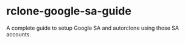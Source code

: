 # rclone-google-sa-guide
A complete guide to setup Google SA and autorclone using those SA accounts.
